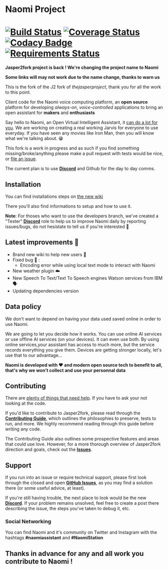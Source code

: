 
# Naomi Project
[![Build Status](https://travis-ci.org/jasper2fork/j2f.svg?branch=master)](https://travis-ci.org/jasper2fork/j2f) [![Coverage Status](https://img.shields.io/coveralls/jasper2fork/j2f.svg)](https://coveralls.io/r/jasper2fork/j2f) [![Codacy Badge](https://api.codacy.com/project/badge/Grade/ee172c51010b469491bf437538cfa5ec)](https://www.codacy.com/app/jasper2fork/j2f?utm_source=github.com&amp;utm_medium=referral&amp;utm_content=jasper2fork/j2f&amp;utm_campaign=Badge_Grade) [![Requirements Status](https://requires.io/github/NaomiProject/Naomi/requirements.svg?branch=jasper-dev)](https://requires.io/github/NaomiProject/Naomi/requirements/?branch=jasper-dev)
=============

**Jasper2fork project is back ! We're changing the project name to Naomi**

**Some links will may not work due to the name change, thanks to warn us**

This is the fork of the J2 fork of _thejasperproject_, thank you for all the work to this point.

Client code for the Naomi voice computing platform, an **open source** platform for developing _always-on_, _voice-controlled_ applications to bring an open assistant for **makers** and **enthusiasts**

Say hello to Naomi, an Open Virtual Intelligent Assistant, it [can do a lot for you](https://github.com/NaomiProject/Naomi/wiki/Preinstalled-and-available-plugins). We are working on creating a real working Jarvis for everyone to use everyday. If you have seen any movies like Iron Man, then you will know what we're talking about. :grin:

This fork is a work in progress and as such if you find something missing/broke/anything please make a pull request with tests would be nice, or [file an issue](https://github.com/NaomiProject/Naomi/issues).

The current plan is to use [**Discord**](https://discord.gg/cVMrAbj) and Github for the day to day comms.

## Installation

You can find installations steps on [the new wiki](https://github.com/NaomiProject/Naomi/wiki)

There you'll also find informations to setup and how to use it.

**Note**: For thoses who want to use the developers branch, we've created a "Tester" [**Discord**](https://discord.gg/cVMrAbj) role to help us to improve Naomi daily by reporting issues/bugs, do not hesistate to tell us if you're interested 🙂

## Latest improvements :tada:

* Brand new wiki to help new users :book:
* Fixed bug :bug: :  
  * Encoding error while using local text mode to interact with Naomi 
* New weather plugin :cloud:
* New Speech To Text/Text To Speech engines Watson services from IBM 🗣️ 
* Updating dependencies version

## Data policy 

We don't want to depend on having your data used saved online in order to use Naomi.

We are going to let you decide how it works. You can use online AI services or use offline AI services (on your devices). It can even use both. By using online services,your assistant has access to much more, but the service records everything you give them. Devices are getting stronger locally, let's use that to our advantage… 

**Naomi is developed with :heart: and modern open source tech to benefit to all, that's why we won't collect and use your personnal data**

## Contributing

There are [plenty of things that need help](https://github.com/NaomiProject/Naomi/issues). If you have to ask your not looking at the code.

If you'd like to contribute to Jasper2fork, please read through the **[Contributing Guide](CONTRIBUTING.md)**, which outlines the philosophies to preserve, tests to run, and more. We highly recommend reading through this guide before writing any code.

The Contributing Guide also outlines some prospective features and areas that could use love. However, for a more thorough overview of Jasper2fork direction and goals, check out the **[Issues](https://github.com/NaomiProject/Naomi/issues)**.

## Support

If you run into an issue or require technical support, please first look through the closed and open **[GitHub Issues](https://github.com/NaomiProject/Naomi/issues)**, as you may find a solution there (or some useful advice, at least).

If you're still having trouble, the next place to look would be the new **[Discord](https://discord.gg/cVMrAbj)**. If your problem remains unsolved, feel free to create a post there describing the issue, the steps you've taken to debug it, etc.

### Social Networking

You can find Naomi and it's community on Twitter and Instagram with the hashtags **#naomiassistant** and **#NaomiStation** 

## Thanks in advance for any and all work you contribute to Naomi !
